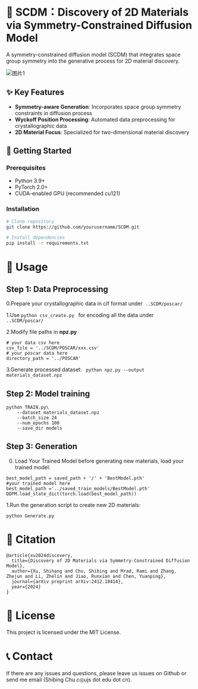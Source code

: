 # 🔬 SCDM：Discovery of 2D Materials via Symmetry-Constrained Diffusion Model

A symmetry-constrained diffusion model (SCDM) that integrates space group symmetry into the generative process for 2D material discovery.

![图片1](https://github.com/user-attachments/assets/1608e7f2-da93-44bb-8002-bd5070ece32c)


## ✨ Key Features
- **Symmetry-aware Generation**: Incorporates space group symmetry constraints in diffusion process
- **Wyckoff Position Processing**: Automated data preprocessing for crystallographic data
- **2D Material Focus**: Specialized for two-dimensional material discovery

## 🚀 Getting Started

### Prerequisites
- Python 3.9+  
- PyTorch 2.0+  
- CUDA-enabled GPU (recommended cu121) 

### Installation

```bash
# Clone repository
git clone https://github.com/yourusername/SCDM.git

# Install dependencies
pip install -r requirements.txt
```

# 📖 Usage
## Step 1: Data Preprocessing
0.Prepare your crystallographic data in cif format under``` ..SCDM/poscar/```

1.Use ```python csv_create.py ``` for encoding all the data  under ``` ..SCDM/poscar/```

2.Modify file paths in **npz.py**
```
# your data csv here
csv_file = '../SCDM/POSCAR/xxx.csv'
# your poscar data here
directory_path = '../POSCAR'
```
3.Generate processed dataset:
``` python npz.py --output materials_dataset.npz```

## Step 2: Model training

```
python TRAIN.py\
    --dataset materials_dataset.npz 
    --batch_size 24 
    --num_epochs 100 
    --save_dir models
```
## Step 3: Generation 
0. Load Your Trained Model
before generating new materials, load your trained model:
```
best_model_path = saved_path + '/' + 'BestModel.pth'
#your trained model here
best_model_path ='../saved_train_models/BestModel.pth'
DDPM.load_state_dict(torch.load(best_model_path)) 
```
1.Run the generation script to create new 2D materials:
```
python Generate.py

```

# 🤝 Citation
```
@article{xu2024discovery,
  title={Discovery of 2D Materials via Symmetry-Constrained Diffusion Model},
  author={Xu, Shihang and Chu, Shibing and Mrad, Rami and Zhang, Zhejun and Li, Zhelin and Jiao, Runxian and Chen, Yuanping},
  journal={arXiv preprint arXiv:2412.18414},
  year={2024}
}
```

# 📜 License
This project is licensed under the MIT License.

# 📞 Contact
If there are any issues and questions, please leave us issues on Github or send me email (Shibing Chu c◎ujs dot edu dot cn).



